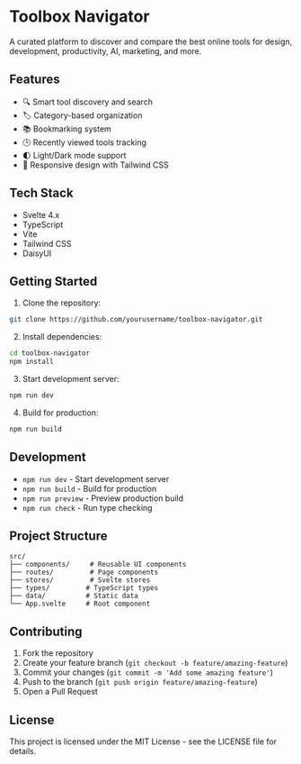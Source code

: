 # Toolbox Navigator

A curated platform to discover and compare the best online tools for design, development, productivity, AI, marketing, and more.

## Features

- 🔍 Smart tool discovery and search
- 🏷️ Category-based organization
- 📚 Bookmarking system
- 🕒 Recently viewed tools tracking
- 🌓 Light/Dark mode support
- 📱 Responsive design with Tailwind CSS

## Tech Stack

- Svelte 4.x
- TypeScript
- Vite
- Tailwind CSS
- DaisyUI

## Getting Started

1. Clone the repository:
```bash
git clone https://github.com/yourusername/toolbox-navigator.git
```

2. Install dependencies:
```bash
cd toolbox-navigator
npm install
```

3. Start development server:
```bash
npm run dev
```

4. Build for production:
```bash
npm run build
```

## Development

- `npm run dev` - Start development server
- `npm run build` - Build for production
- `npm run preview` - Preview production build
- `npm run check` - Run type checking

## Project Structure

```
src/
├── components/     # Reusable UI components
├── routes/         # Page components
├── stores/         # Svelte stores
├── types/         # TypeScript types
├── data/          # Static data
└── App.svelte     # Root component
```

## Contributing

1. Fork the repository
2. Create your feature branch (`git checkout -b feature/amazing-feature`)
3. Commit your changes (`git commit -m 'Add some amazing feature'`)
4. Push to the branch (`git push origin feature/amazing-feature`)
5. Open a Pull Request

## License

This project is licensed under the MIT License - see the LICENSE file for details.
